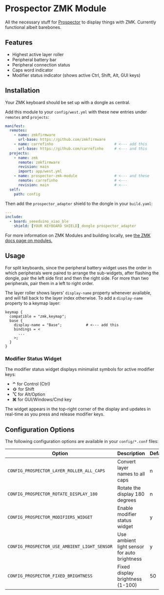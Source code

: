 # Prospector ZMK Module

All the necessary stuff for [Prospector](https://github.com/carrefinho/prospector) to display things with ZMK. Currently functional albeit barebones.

## Features

- Highest active layer roller
- Peripheral battery bar
- Peripheral connection status
- Caps word indicator
- Modifier status indicator (shows active Ctrl, Shift, Alt, GUI keys)

## Installation

Your ZMK keyboard should be set up with a dongle as central.

Add this module to your `config/west.yml` with these new entries under `remotes` and `projects`:

```yaml
manifest:
  remotes:
    - name: zmkfirmware
      url-base: https://github.com/zmkfirmware
    - name: carrefinho                            # <--- add this
      url-base: https://github.com/carrefinho     # <--- and this
  projects:
    - name: zmk
      remote: zmkfirmware
      revision: main
      import: app/west.yml
    - name: prospector-zmk-module                 # <--- and these
      remote: carrefinho                          # <---
      revision: main                              # <---
  self:
    path: config
```

Then add the `prospector_adapter` shield to the dongle in your `build.yaml`:

```yaml
---
include:
  - board: seeeduino_xiao_ble
    shield: [YOUR KEYBOARD SHIELD]_dongle prospector_adapter
```

For more information on ZMK Modules and building locally, see [the ZMK docs page on modules.](https://zmk.dev/docs/features/modules)

## Usage

For split keyboards, since the peripheral battery widget uses the order in which peripherals were paired to arrange the sub-widgets, after flashing the dongle, pair the left side first and then the right side. For more than two peripherals, pair them in a left to right order.

The layer roller shows layers' `display-name` property whenever available, and will fall back to the layer index otherwise. To add a `display-name` property to a keymap layer:

```dts
keymap {
  compatible = "zmk,keymap";
  base {
    display-name = "Base";           # <--- add this
    bindings = <
      ...
    >;
  }
}
```

### Modifier Status Widget

The modifier status widget displays minimalist symbols for active modifier keys:

- **⌃** for Control (Ctrl)
- **⇧** for Shift  
- **⌥** for Alt/Option
- **⌘** for GUI/Windows/Cmd key

The widget appears in the top-right corner of the display and updates in real-time as you press and release modifier keys.

## Configuration Options

The following configuration options are available in your `config/*.conf` files:

| Option | Description | Default |
|--------|-------------|---------|
| `CONFIG_PROSPECTOR_LAYER_ROLLER_ALL_CAPS` | Convert layer names to all caps | n |
| `CONFIG_PROSPECTOR_ROTATE_DISPLAY_180` | Rotate the display 180 degrees | n |
| `CONFIG_PROSPECTOR_MODIFIERS_WIDGET` | Enable modifier status widget | y |
| `CONFIG_PROSPECTOR_USE_AMBIENT_LIGHT_SENSOR` | Use ambient light sensor for auto brightness | y |
| `CONFIG_PROSPECTOR_FIXED_BRIGHTNESS` | Fixed display brightness (1-100) | 50 |
